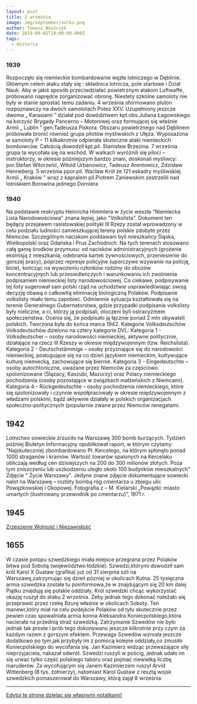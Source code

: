 ```yaml
---
layout: post
title: 2 września
image: img/september/volks.png
author: Tomasz Waszczyk
date: 2019-09-02T10:00:00.000Z
tags:
  - Historia
---
```


### 1939

Rozpoczęło się niemieckie bombardowanie węzła lotniczego w Dęblinie. Głównym celem ataku stały się : składnica lotnicza, pole startowe i Dział Nauk. Aby w jakiś sposób przeciwdziałać powietrznym atakom Luftwaffe, próbowano naprędce zorganizować obronę. Niestety szkolne samoloty nie były w stanie sprostać temu zadaniu. 4 września sformowano pluton rozpoznawczy na dwóch samolotach Potez XXV. Uzupełniony jeszcze dwoma „ Karasiami ” działał pod dowództwem kpt.obs.Juliana Łagowskiego na korzyść Brygady Pancerno – Motorowej oraz formującej się właśnie Armii „ Lublin ” gen.Tadeusza Piskora. Obszaru powietrznego nad Dęblinem próbowała bronić również grupa pilotów myśliwskich z Ułęża. Wyposażona w samoloty P – 11 kilkakrotnie odpierała skuteczne ataki niemieckich bombowców. Całością dowodził kpt.pil. Stanisław Brzezina. 7 września grupa ta wycofała się na wschód. W walkach wyróżnili się piloci – instruktorzy, w okresie późniejszym bardzo znani, doskonali myśliwcy: por.Stefan Witorzeńć, Witold Urbanowicz, Tadeusz Arentowicz, Zdzisław Henneberg. 5
września ppor.pil. Wacław Krół ze 121 eskadry myśliwskiej Armii „ Kraków ” wraz z kapralem pil.Piotrem Zaniewskim zestrzelili nad lotniskiem Borowina jednego Dorniera

### 1940

Na podstawie reskryptu Heinricha Himmlera w życie weszła "Niemiecka Lista Narodowościowa" znana lepiej, jako "Volkslista".
Dokument ten będący przejawem rasistowskiej polityki III Rzezy został wprowadzony w celu podziału ludności zamieszkującej tereny polskie zdobyte przez Niemców.
Szczególnym naciskom poddawani byli
mieszkańcy Śląska, Wielkopolski oraz Gdańska i Prus Zachodnich. Na tych terenach stosowano
całą gamę środków przymusu: od nacisków
administracyjnych (grożenie eksmisją z
mieszkania, odebrania kartek żywnościowych,
przeniesienie do gorszej pracy), poprzez represje policyjne (uporczywe wzywanie na policję, bicie), kończąc na wywożeniu członków rodziny do obozów koncentracyjnych lub przesiedleńczych i warunkowaniu ich zwolnienia podpisaniem niemieckiej listy narodowościowej.
Co ciekawe, podpisywanie tej listy sugerował sam polski rząd na uchodztwie usprawiedliwiając swoją decyzję obawą o całkowitą eliminację biologiczną Polaków. Podpisanie volkslisty miało temu zapobiec.
Odmiennie sytuacja kształtowała się na terenie
Generalnego Gubernatorstwa, gdzie przypadki
podpisania volkslisty były nieliczne, a ci, którzy ją podpisali, otoczeni byli ostracyzmem
społeczeństwa. Ocenia się, że podpisało ją
łącznie ponad 2 mln obywateli polskich.
Tworzona była do końca marca 1942.
Kategorie Volksdeutschów
Volksdeutschów dzielono na cztery kategorie
DVL:
Kategoria 1 - Volksdeutscher – osoby
narodowości niemieckiej, aktywne politycznie,
działające na rzecz III Rzeszy w okresie
międzywojennym (tzw. Reichslista).
Kategoria 2 - Deutschstämmige – osoby
przyznające się do narodowości niemieckiej,
posługujące się na co dzień językiem
niemieckim, kultywujące kulturę niemiecką,
zachowujące się biernie.
Kategoria 3 - Eingedeutschte – osoby
autochtoniczne, uważane przez Niemców za
częściowo spolonizowane (Ślązacy, Kaszubi,
Mazurzy) oraz Polacy niemieckiego pochodzenia (osoby pozostające w związkach małżeńskich z Niemcami).
Kategoria 4 - Rückgedeutschte – osoby
pochodzenia niemieckiego, które się
spolonizowały i czynnie współpracowały w
okresie międzywojennym z władzami polskimi,
bądź aktywnie działały w polskich organizacjach
społeczno-politycznych (popularnie zwane przez Niemców renegatami.

## 1942

Lotnictwo sowieckie zrzuciło na Warszawę 300 bomb burzących. Tydzień później Biuletyn Informacyjny opublikował raport, w którym czytamy:
"Najskuteczniej zbombardowano Pl. Kercelego, na którym spłonęło ponad 1000 straganów i kramów. Wartość towarów spalonych na Kercelaku obliczają według cen dzisiejszych na 200 do 300 milionów złotych. Poza tym zniszczeniu lub uszkodzeniu uległo około 100 budynków mieszkalnych” 
Zdjęcie " Życie Warszawy".
Jedyne znane zdjęcie dokumentujące sowiecki nalot na Warszawę – rozbity bombą róg cmentarza u zbiegu ulic Powązkowskiej i Okopowej. Fotografia z – M. Kielarski „Powązki: miasto umarłych (ilustrowany przewodnik po cmentarzu)”, 1971 r.

## 1945

<a href="https://pl.wikipedia.org/wiki/Zrzeszenie_Wolno%C5%9B%C4%87_i_Niezawis%C5%82o%C5%9B%C4%87" target="_blank">Zrzeszenie Wolność i Niezawisłość</a>

## 1655

W czasie potopu szwedzkiego miała miejsce przegrana przez Polaków bitwa pod Sobotą (województwo łódzkie). Szwedzi,którymi dowodził sam król Karol X Gustaw (grafika) już od 31 sierpnia szli na Warszawę,zatrzymując się dzień pózniej w okolicach Kutna. 25 tysięczna armia szwedzka została tu poinformowa,że w znajdującym się 20 km dalej Piątku znajdują się polskie oddziały. Król szwedzki chcąc wykorzystać okazję ruszył do ataku 2 września. Żeby jednak tego dokonać należało się przeprawić przez rzekę Bzurę właśnie w okolicach Soboty. Ten manewr,który miał na celu podejście Polaków od tyłu skutecznie przez pewien czas spowalniała armia konna Aleksandra Koniecpolskiego,która nacierała na przednią straż szwedzką. Zatrzymanie Szwedów nie było jednak tak proste i prób tego dokonywano jeszcze kilkrotnie przy czym za każdym razem z gorszym efektem. Przewaga Szwedów wzrosła jeszcze dodatkowo po tym,jak przybyły im z pomocą kolejne oddziały,co zmusiło Koniecpolskiego do wycofania się.
Jan Kazimierz widząc przeważające
siły nieprzyjaciela, nakazał odwrót. Szwedzi
ruszyli w pościg, jednak udało im się urwać
tylko część polskiego taboru oraz pojmać
niewielką liczbę maruderów. Za wycofującym
się Janem Kazimierzem ruszył Arvid
Wittenberg (8 tys. żołnierzy), natomiast Karol
Gustaw z resztą wojsk szwedzkich
pomaszerował do Warszawy, którą zajął 8
września.

---

<a href="https://github.com/TomaszWaszczyk/historia.waszczyk.com/edit/master/src/content/september-2.md" target="_blank">Edytuj tę stronę dzieląc się własnymi notatkami!</a>
